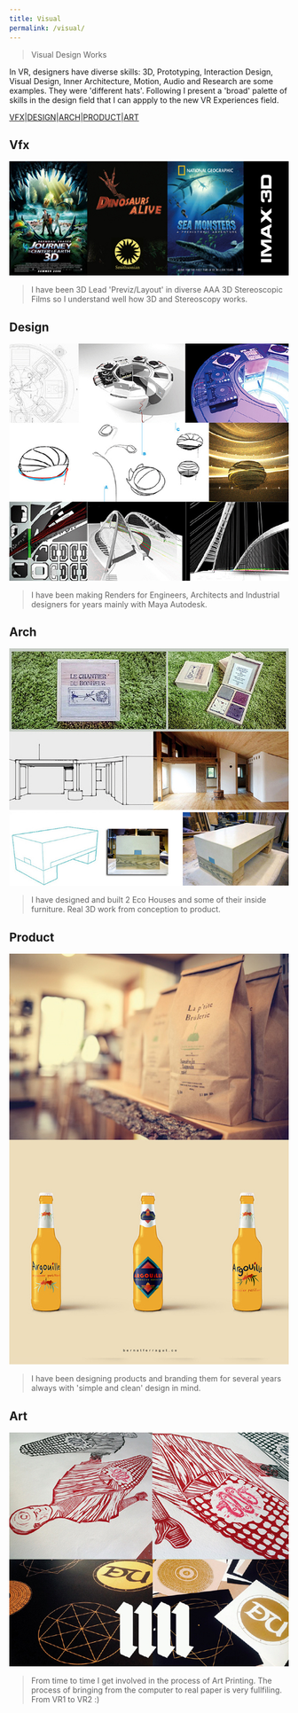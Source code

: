 ```yaml
---
title: Visual
permalink: /visual/
---
```


>Visual Design Works

In VR, designers have diverse skills: 3D, Prototyping, Interaction Design, Visual Design, Inner Architecture, Motion, Audio and Research are some examples. They were 'different hats'. Following I present a 'broad' palette of skills in the design field that I can appply to the new VR Experiences field. 

[VFX](#vfx)|[DESIGN](#design)|[ARCH](#arch)|[PRODUCT](#product)|[ART](#art)

## Vfx

![IMAGE](/images/VFX1.jpg)

> I have been 3D Lead 'Previz/Layout' in diverse AAA 3D Stereoscopic Films so I understand well how 3D and Stereoscopy works.

## Design

![IMAGE](/images/DESIGN1.jpg)

> I have been making Renders for Engineers, Architects and Industrial designers for years mainly with Maya Autodesk.

## Arch

![IMAGE](/images/ARCH1.jpg)

> I have designed and built 2 Eco Houses and some of their inside furniture. Real 3D work from conception to product.

## Product

![PRODUCT](/images/PRODUCT1.jpg)

> I have been designing products and branding them for several years always with 'simple and clean' design in mind.

## Art

![IMAGE](/images/ART1.jpg)

> From time to time I get involved in the process of Art Printing. 
> The process of bringing from the computer to real paper is very fullfiling. From VR1 to VR2 :)











